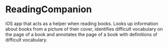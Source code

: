 # ReadingCompanion
iOS app that acts as a helper when reading books. Looks up information about books from a picture of their cover, identifies difficult vocabulary on the page of a book and annotates the page of a book with definitions of difficult vocabulary.
